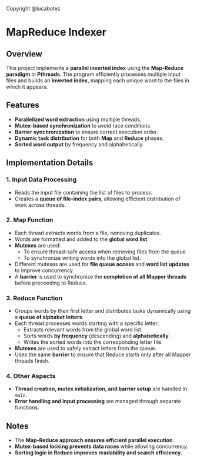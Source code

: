 Copyright @lucabotez

# MapReduce Indexer

## Overview
This project implements a **parallel inverted index** using the **Map-Reduce paradigm** in **Pthreads**. The program efficiently processes multiple input files and builds an **inverted index**, mapping each unique word to the files in which it appears.

## Features
- **Parallelized word extraction** using multiple threads.
- **Mutex-based synchronization** to avoid race conditions.
- **Barrier synchronization** to ensure correct execution order.
- **Dynamic task distribution** for both **Map** and **Reduce** phases.
- **Sorted word output** by frequency and alphabetically.

## Implementation Details
### **1. Input Data Processing**
- Reads the input file containing the list of files to process.
- Creates a **queue of file-index pairs**, allowing efficient distribution of work across threads.

### **2. Map Function**
- Each thread extracts words from a file, removing duplicates.
- Words are formatted and added to the **global word list**.
- **Mutexes** are used:
  - To ensure thread-safe access when retrieving files from the queue.
  - To synchronize writing words into the global list.
- Different mutexes are used for **file queue access** and **word list updates** to improve concurrency.
- A **barrier** is used to synchronize the **completion of all Mapper threads** before proceeding to Reduce.

### **3. Reduce Function**
- Groups words by their first letter and distributes tasks dynamically using a **queue of alphabet letters**.
- Each thread processes words starting with a specific letter:
  - Extracts relevant words from the global word list.
  - Sorts words **by frequency** (descending) and **alphabetically**.
  - Writes the sorted words into the corresponding letter file.
- **Mutexes** are used to safely extract letters from the queue.
- Uses the same **barrier** to ensure that Reduce starts only after all Mapper threads finish.

### **4. Other Aspects**
- **Thread creation, mutex initialization, and barrier setup** are handled in `main`.
- **Error handling and input processing** are managed through separate functions.

## Notes
- The **Map-Reduce approach ensures efficient parallel execution**.
- **Mutex-based locking prevents data races** while allowing concurrency.
- **Sorting logic in Reduce improves readability and search efficiency**.
